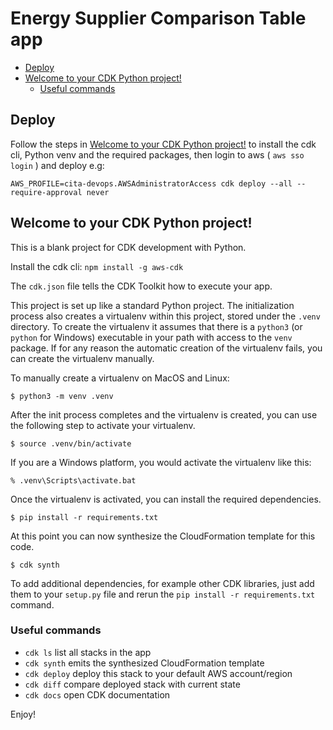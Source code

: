 # Energy Supplier Comparison Table app

- [Deploy](#deploy)
- [Welcome to your CDK Python project!](#welcome-to-your-cdk-python-project)
  - [Useful commands](#useful-commands)

## Deploy

Follow the steps in [Welcome to your CDK Python project!](#welcome-to-your-cdk-python-project) to install the cdk cli, Python venv and the required packages, then login to aws ( `aws sso login` ) and deploy e.g:

`AWS_PROFILE=cita-devops.AWSAdministratorAccess cdk deploy --all --require-approval never`

## Welcome to your CDK Python project!

This is a blank project for CDK development with Python.

Install the cdk cli: `npm install -g aws-cdk`

The `cdk.json` file tells the CDK Toolkit how to execute your app.

This project is set up like a standard Python project.  The initialization
process also creates a virtualenv within this project, stored under the `.venv`
directory.  To create the virtualenv it assumes that there is a `python3`
(or `python` for Windows) executable in your path with access to the `venv`
package. If for any reason the automatic creation of the virtualenv fails,
you can create the virtualenv manually.

To manually create a virtualenv on MacOS and Linux:

```
$ python3 -m venv .venv
```

After the init process completes and the virtualenv is created, you can use the following
step to activate your virtualenv.

```
$ source .venv/bin/activate
```

If you are a Windows platform, you would activate the virtualenv like this:

```
% .venv\Scripts\activate.bat
```

Once the virtualenv is activated, you can install the required dependencies.

```
$ pip install -r requirements.txt
```

At this point you can now synthesize the CloudFormation template for this code.

```
$ cdk synth
```

To add additional dependencies, for example other CDK libraries, just add
them to your `setup.py` file and rerun the `pip install -r requirements.txt`
command.

### Useful commands

 * `cdk ls`          list all stacks in the app
 * `cdk synth`       emits the synthesized CloudFormation template
 * `cdk deploy`      deploy this stack to your default AWS account/region
 * `cdk diff`        compare deployed stack with current state
 * `cdk docs`        open CDK documentation

Enjoy!
